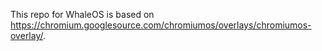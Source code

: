 This repo for WhaleOS is based on https://chromium.googlesource.com/chromiumos/overlays/chromiumos-overlay/.
